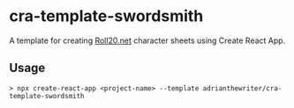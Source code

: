 # cra-template-swordsmith

A template for creating [Roll20.net](https://roll20.net) character sheets using Create React App.

## Usage

```
> npx create-react-app <project-name> --template adrianthewriter/cra-template-swordsmith
```
